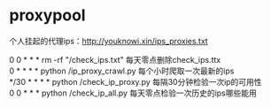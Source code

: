 # proxypool  
  
个人挂起的代理ips：http://youknowi.xin/ips_proxies.txt  
  
0 0 * * * rm -rf "/check_ips.txt"   每天零点删除check_ips.ttx  
0 * * * * python /ip_proxy_crawl.py  每个小时爬取一次最新的ips  
*/30 * * * * python /check_ip_proxy.py   每隔30分钟检验一次ip的可用性  
0 0 * * * python /check_ip_all.py   每天零点检验一次历史的ips哪些能用  
  
  